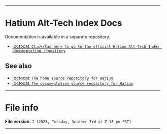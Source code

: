 
***

# Hatium Alt-Tech Index Docs

Documentation is available in a separate repository.

- [:octocat: `Click/tap here to go to the official Hatium Alt-Tech Index documentation repository`](https://github.com/seanpm2001/Hatium_Alt-Tech-Index_Docs/)

## See also

- [:octocat: `The home source repository for Hatium`](https://github.com/seanpm2001/Hatium/)
- [:octocat: `The documentation source repository for Hatium`](https://github.com/seanpm2001/Hatium_Docs/)

***

# File info

**File version:** `1 (2023, Tuesday, October 3rd at 7:13 pm PST)`

***
